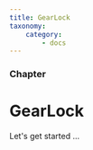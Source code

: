 ```yaml
---
title: GearLock
taxonomy:
    category:
        - docs
---
```


### Chapter

# GearLock

Let's get started ...